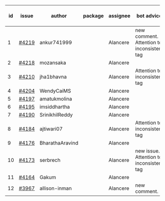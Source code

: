 | id | issue | author | package | assignee | bot advice | created date of issue | target release date | date from target |
| ------ | ------ | ------ | ------ | ------ | ------ | ------ | ------ | :-----: |
| 1 | [#4219](https://github.com/Azure/sdk-release-request/issues/4219) | ankur741999 |  | Alancere | new comment. Attention to inconsistent tag | 05-31 | 06-23 |  |
| 2 | [#4218](https://github.com/Azure/sdk-release-request/issues/4218) | mozansaka |  | Alancere |  | 05-30 | 06-23 |  |
| 3 | [#4210](https://github.com/Azure/sdk-release-request/issues/4210) | jha1bhavna |  | Alancere | Attention to inconsistent tag | 05-29 | 06-23 |  |
| 4 | [#4204](https://github.com/Azure/sdk-release-request/issues/4204) | WendyCaiMS |  | Alancere |  | 05-25 | 06-23 |  |
| 5 | [#4197](https://github.com/Azure/sdk-release-request/issues/4197) | amatukmolina |  | Alancere |  | 05-25 | 06-23 |  |
| 6 | [#4195](https://github.com/Azure/sdk-release-request/issues/4195) | imsiddhartha |  | Alancere |  | 05-25 | 06-23 |  |
| 7 | [#4190](https://github.com/Azure/sdk-release-request/issues/4190) | SrinikhilReddy |  | Alancere |  | 05-23 | 06-23 |  |
| 8 | [#4184](https://github.com/Azure/sdk-release-request/issues/4184) | ajtiwari07 |  | Alancere | Attention to inconsistent tag | 05-22 | 06-23 |  |
| 9 | [#4176](https://github.com/Azure/sdk-release-request/issues/4176) | BharathaAravind |  | Alancere |  | 05-18 | 06-23 |  |
| 10 | [#4173](https://github.com/Azure/sdk-release-request/issues/4173) | serbrech |  | Alancere | new issue. Attention to inconsistent tag | 05-18 | 06-23 |  |
| 11 | [#4164](https://github.com/Azure/sdk-release-request/issues/4164) | Gakum |  | Alancere |  | 05-14 | 06-23 |  |
| 12 | [#3967](https://github.com/Azure/sdk-release-request/issues/3967) | allison-inman |  | Alancere | new comment. | 03-22 | 04-28 |  |
